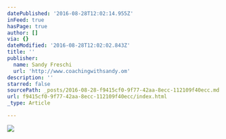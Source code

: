```yaml
---
datePublished: '2016-08-28T12:02:14.955Z'
inFeed: true
hasPage: true
author: []
via: {}
dateModified: '2016-08-28T12:02:02.843Z'
title: ''
publisher:
  name: Sandy Freschi
  url: 'http://www.coachingwithsandy.om'
description: ''
starred: false
sourcePath: _posts/2016-08-28-f9415cf0-9f77-42aa-8ecc-112109f40ecc.md
url: f9415cf0-9f77-42aa-8ecc-112109f40ecc/index.html
_type: Article

---
```

![](https://the-grid-user-content.s3-us-west-2.amazonaws.com/ea408d99-0817-4207-a372-e324b2c17df1.jpg)